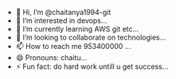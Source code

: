 - 👋 Hi, I’m @chaitanya1994-git
- 👀 I’m interested in devops...
- 🌱 I’m currently learning AWS git etc...
- 💞️ I’m looking to collaborate on technologies...
- 📫 How to reach me 953400000 ...
- 😄 Pronouns: chaitu...
- ⚡ Fun fact: do  hard work untill u get success...

<!---
chaitanya1994-git/chaitanya1994-git is a ✨ special ✨ repository because its `README.md` (this file) appears on your GitHub profile.
You can click the Preview link to take a look at your changes.
--->
